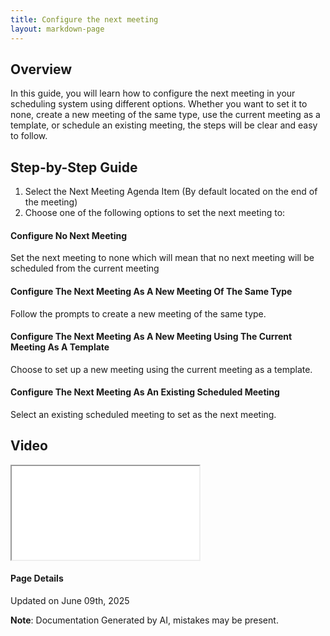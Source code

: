 ```yaml
---
title: Configure the next meeting
layout: markdown-page
---
```

## Overview

In this guide, you will learn how to configure the next meeting in your scheduling system using different options. Whether you want to set it to none, create a new meeting of the same type, use the current meeting as a template, or schedule an existing meeting, the steps will be clear and easy to follow.

## Step-by-Step Guide
1. Select the Next Meeting Agenda Item (By default located on the end of the meeting)
2. Choose one of the following options to set the next meeting to:

#### Configure No Next Meeting
Set the next meeting to none which will mean that no next meeting will be scheduled from the current meeting

#### Configure The Next Meeting As A New Meeting Of The Same Type
Follow the prompts to create a new meeting of the same type.

#### Configure The Next Meeting As A New Meeting Using The Current Meeting As A Template
Choose to set up a new meeting using the current meeting as a template.

#### Configure The Next Meeting As An Existing Scheduled Meeting
Select an existing scheduled meeting to set as the next meeting.

## Video 
<div class="container my-5">
	<div class="embed-responsive embed-responsive-16by9">
		<iframe class="embed-responsive-item" src="..\media\meetings\configure_the_next_meeting_as\Configure_the_next_meeting_as_none.webm" allowfullscreen></iframe>
	</div>
</div>



#### Page Details
Updated on June 09th, 2025

**Note**: Documentation Generated by AI, mistakes may be present.